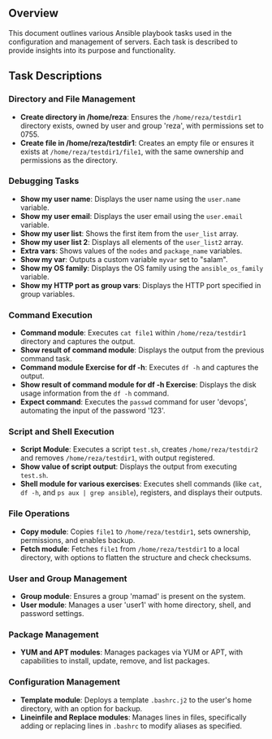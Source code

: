 ## Overview
This document outlines various Ansible playbook tasks used in the configuration and management of servers. Each task is described to provide insights into its purpose and functionality.

## Task Descriptions

### Directory and File Management
- **Create directory in /home/reza**: Ensures the `/home/reza/testdir1` directory exists, owned by user and group 'reza', with permissions set to 0755.
- **Create file in /home/reza/testdir1**: Creates an empty file or ensures it exists at `/home/reza/testdir1/file1`, with the same ownership and permissions as the directory.

### Debugging Tasks
- **Show my user name**: Displays the user name using the `user.name` variable.
- **Show my user email**: Displays the user email using the `user.email` variable.
- **Show my user list**: Shows the first item from the `user_list` array.
- **Show my user list 2**: Displays all elements of the `user_list2` array.
- **Extra vars**: Shows values of the `nodes` and `package_name` variables.
- **Show my var**: Outputs a custom variable `myvar` set to "salam".
- **Show my OS family**: Displays the OS family using the `ansible_os_family` variable.
- **Show my HTTP port as group vars**: Displays the HTTP port specified in group variables.

### Command Execution
- **Command module**: Executes `cat file1` within `/home/reza/testdir1` directory and captures the output.
- **Show result of command module**: Displays the output from the previous command task.
- **Command module Exercise for df -h**: Executes `df -h` and captures the output.
- **Show result of command module for df -h Exercise**: Displays the disk usage information from the `df -h` command.
- **Expect command**: Executes the `passwd` command for user 'devops', automating the input of the password '123'.

### Script and Shell Execution
- **Script Module**: Executes a script `test.sh`, creates `/home/reza/testdir2` and removes `/home/reza/testdir1`, with output registered.
- **Show value of script output**: Displays the output from executing `test.sh`.
- **Shell module for various exercises**: Executes shell commands (like `cat`, `df -h`, and `ps aux | grep ansible`), registers, and displays their outputs.

### File Operations
- **Copy module**: Copies `file1` to `/home/reza/testdir1`, sets ownership, permissions, and enables backup.
- **Fetch module**: Fetches `file1` from `/home/reza/testdir1` to a local directory, with options to flatten the structure and check checksums.

### User and Group Management
- **Group module**: Ensures a group 'mamad' is present on the system.
- **User module**: Manages a user 'user1' with home directory, shell, and password settings.

### Package Management
- **YUM and APT modules**: Manages packages via YUM or APT, with capabilities to install, update, remove, and list packages.

### Configuration Management
- **Template module**: Deploys a template `.bashrc.j2` to the user's home directory, with an option for backup.
- **Lineinfile and Replace modules**: Manages lines in files, specifically adding or replacing lines in `.bashrc` to modify aliases as specified.

